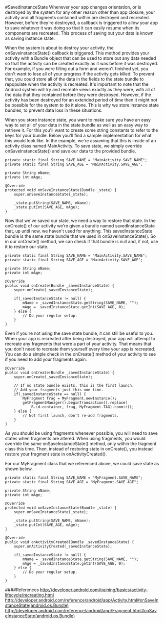 #SavedInstanceState
Whenever your app changes orientation, or is destroyed by the system for any other reason other than app closure, your activity and all fragments contained within are destroyed and recreated. However, before they're destroyed, a callback is triggered to allow your app to save whatever it was doing so that it can easily resume when its components are recreated. This process of saving out your data is known as saving instance state.

When the system is about to destroy your activity, the onSaveInstanceState() callback is triggered. This method provides your activity with a Bundle object that can be used to store out any data needed so that the activity can be created exactly as it was before it was destroyed. For example, if you were filling out a form and weren't finished yet, you don't want to lose all of your progress if the activity gets killed. To prevent that, you could store all of the data in the fields to the state bundle to repopulate when the activity is recreated. It's important to note that the Android system will try and recreate views exactly as they were, with all of the data that they contained before they were destroyed. However, if the activity has been destroyed for an extended period of time then it might not be possible for the system to do it alone. This is why we store instance state bundles, to prevent data loss in these situations.

When you store instance state, you want to make sure you have an easy way to set all of your data in the state bundle as well as an easy way to retrieve it. For this you'll want to create some string constants to refer to the keys for your bundle. Below you'll find a sample implementation for what this would look like. In the example, we're assuming that this is inside of an activity class named MainActivity. To save state, we simply override onSaveInstanceState() and save our data to the provided bundle.

```
private static final String SAVE_NAME = "MainActivity.SAVE_NAME";
private static final String SAVE_AGE = "MainActivity.SAVE_AGE";
  
private String mName;
private int mAge;
 
@Override
protected void onSaveInstanceState(Bundle _state) {
	super.onSaveInstanceState(_state);
 
	_state.putString(SAVE_NAME, mName);
	_state.putInt(SAVE_AGE, mAge);
}
```

Now that we've saved our state, we need a way to restore that state. In the onCreate() of our activity we're given a bundle named savedInstanceState that, up until now, we haven't used for anything. This savedInstanceState bundle is the same state bundle that we used in onSaveInstanceState(). So in our onCreate() method, we can check if that bundle is null and, if not, use it to restore our state.

```
private static final String SAVE_NAME = "MainActivity.SAVE_NAME";
private static final String SAVE_AGE = "MainActivity.SAVE_AGE";
  
private String mName;
private int mAge;
 
@Override
public void onCreate(Bundle _savedInstanceState) {
	super.onCreate(_savedInstanceState);
 
	if(_savedInstanceState != null) {
		mName = _savedInstanceState.getString(SAVE_NAME, "");
		mAge = _savedInstanceState.getInt(SAVE_AGE, 0);
	} else {
		// Do your regular setup.
	}
}
```

Even if you're not using the save state bundle, it can still be useful to you. When your app is recreated after being destroyed, your app will attempt to recreate any fragments that were a part of your activity. That means that you don't need to recreate them yourself every time your app is recreated. You can do a simple check in the onCreate() method of your activity to see if you need to add your fragments again.

```
@Override
public void onCreate(Bundle _savedInstanceState) {
	super.onCreate(_savedInstanceState);
 
	// If no state bundle exists, this is the first launch.
	// Add your fragments just this one time.
	if(_savedInstanceState == null) {
		MyFragment frag = MyFragment.newInstance();
		getFragmentManager().beginTransaction().replace(
			R.id.container, frag, MyFragment.TAG).commit();
	} else {
		// Not first launch, don't re-add fragments.
	}
}
```

As you should be using fragments whenever possible, you will need to save states when fragments are altered. When using fragments, you would override the same onSaveInstanceState() method, only within the fragment class this time. Then, instead of restoring state in onCreate(), you instead restore your fragment state in onActivityCreated(). 

For our MyFragment class that we referenced above, we could save state as shown below.

```
private static final String SAVE_NAME = "MyFragment.SAVE_NAME";
private static final String SAVE_AGE = "MyFragment.SAVE_AGE";
  
private String mName;
private int mAge;

@Override
protected void onSaveInstanceState(Bundle _state) {
	super.onSaveInstanceState(_state);
 
	_state.putString(SAVE_NAME, mName);
	_state.putInt(SAVE_AGE, mAge);
}
 
@Override
public void onActivityCreated(Bundle _savedInstanceState) {
	super.onActivityCreated(_savedInstanceState);
 
	if(_savedInstanceState != null) {
		mName = _savedInstanceState.getString(SAVE_NAME, "");
		mAge = _savedInstanceState.getInt(SAVE_AGE, 0);
	} else {
		// Do your regular setup.
	}
}
```

####References
http://developer.android.com/training/basics/activity-lifecycle/recreating.html
http://developer.android.com/reference/android/app/Activity.html#onSaveInstanceState(android.os.Bundle)
http://developer.android.com/reference/android/app/Fragment.html#onSaveInstanceState(android.os.Bundle)